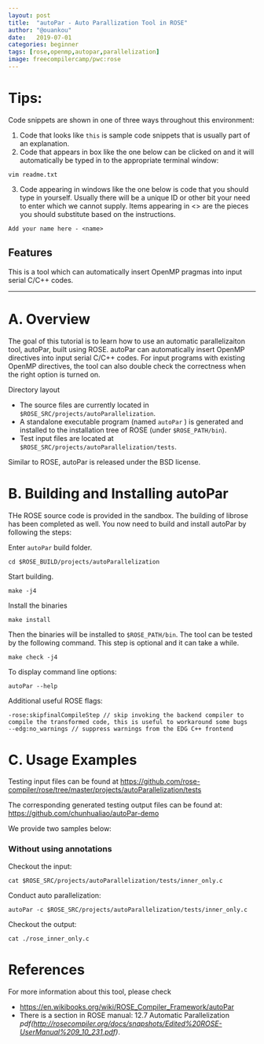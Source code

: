 ```yaml
---
layout: post
title:  "autoPar - Auto Parallization Tool in ROSE"
author: "@ouankou"
date:   2019-07-01
categories: beginner
tags: [rose,openmp,autopar,parallelization]
image: freecompilercamp/pwc:rose
---
```


# Tips:

Code snippets are shown in one of three ways throughout this environment:

1. Code that looks like `this` is sample code snippets that is usually part of an explanation.
2. Code that appears in box like the one below can be clicked on and it will automatically be typed in to the appropriate terminal window:
```.term1
vim readme.txt
```

3. Code appearing in windows like the one below is code that you should type in yourself. Usually there will be a unique ID or other bit your need to enter which we cannot supply. Items appearing in <> are the pieces you should substitute based on the instructions.
```
Add your name here - <name>
```

## Features

This is a tool which can automatically insert OpenMP pragmas into input serial C/C++ codes.

---

# A. Overview

The goal of this tutorial is to learn how to use an automatic parallelizaiton tool, autoPar, built using ROSE. autoPar can automatically insert OpenMP directives into input serial C/C++ codes. For input programs with existing OpenMP directives, the tool can also double check the correctness when the right option is turned on.

Directory layout
* The source files are currently located in ```$ROSE_SRC/projects/autoParallelization```.
* A standalone executable program (named ```autoPar``` ) is generated and installed to the installation tree of ROSE (under ```$ROSE_PATH/bin```).
* Test input files are located at ```$ROSE_SRC/projects/autoParallelization/tests```.

Similar to ROSE, autoPar is released under the BSD license.

# B. Building and Installing autoPar

THe ROSE source code is provided in the sandbox. The building of librose has been completed as well. You now need to build and install autoPar by following the steps: 

Enter ```autoPar``` build folder.
```.term1
cd $ROSE_BUILD/projects/autoParallelization
```
Start building.
```.term1
make -j4
```
Install the binaries
```.term1
make install
```

Then the binaries will be installed to ```$ROSE_PATH/bin```.
The tool can be tested by the following command. This step is optional and it can take a while.
```.term1
make check -j4
```

To display command line options:
```.term1
autoPar --help
```

Additional useful ROSE flags:
```
-rose:skipfinalCompileStep // skip invoking the backend compiler to compile the transformed code, this is useful to workaround some bugs
--edg:no_warnings // suppress warnings from the EDG C++ frontend
```

# C. Usage Examples

Testing input files can be found at https://github.com/rose-compiler/rose/tree/master/projects/autoParallelization/tests

The corresponding generated testing output files can be found at: https://github.com/chunhualiao/autoPar-demo

We provide two samples below:

### Without using annotations

Checkout the input:
```.term1
cat $ROSE_SRC/projects/autoParallelization/tests/inner_only.c
```

Conduct auto parallelization:
```.term1
autoPar -c $ROSE_SRC/projects/autoParallelization/tests/inner_only.c
```

Checkout the output:
```.term1
cat ./rose_inner_only.c
```

# References

For more information about this tool, please check
* https://en.wikibooks.org/wiki/ROSE_Compiler_Framework/autoPar
* There is a section in ROSE manual: 12.7 Automatic Parallelization *pdf(http://rosecompiler.org/docs/snapshots/Edited%20ROSE-UserManual%209_10_231.pdf)*. 
